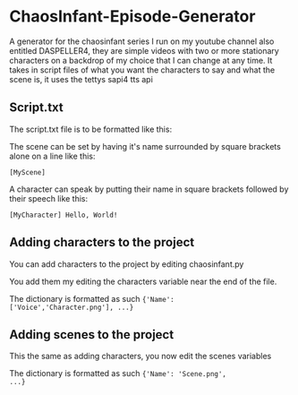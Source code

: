 # ChaosInfant-Episode-Generator
A generator for the chaosinfant series I run on my youtube channel also entitled DASPELLER4, they are simple videos with two or more stationary characters on a backdrop of my choice that I can change at any time. It takes in script files of what you want the characters to say and what the scene is, it uses the tettys sapi4 tts api

## Script.txt
The script.txt file is to be formatted like this:

The scene can be set by having it's name surrounded by square brackets alone on a line like this:

<code>[MyScene]</code>

A character can speak by putting their name in square brackets followed by their speech like this:

<code>[MyCharacter] Hello, World!</code>

## Adding characters to the project
You can add characters to the project by editing chaosinfant.py

You add them my editing the characters variable near the end of the file.

The dictionary is formatted as such <code>{'Name': ['Voice','Character.png'], ...}</code>

## Adding scenes to the project
This the same as adding characters, you now edit the scenes variables

The dictionary is formatted as such <code>{'Name': 'Scene.png', ...}</code>
